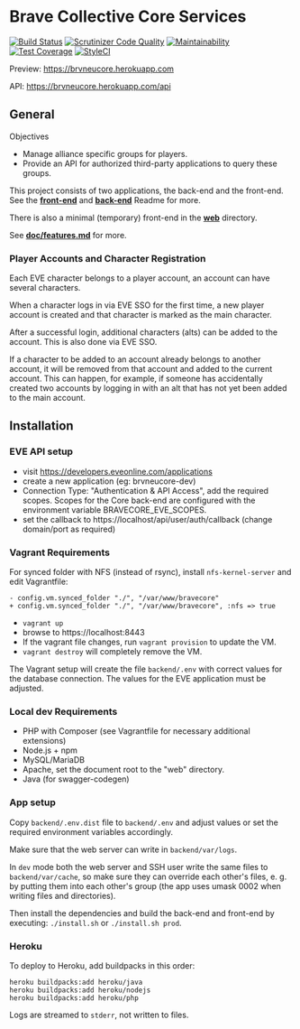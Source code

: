 # Brave Collective Core Services

[![Build Status](https://api.travis-ci.org/tkhamez/brvneucore.svg?branch=master)](https://travis-ci.org/tkhamez/brvneucore)
[![Scrutinizer Code Quality](https://scrutinizer-ci.com/g/tkhamez/brvneucore/badges/quality-score.png?b=master)](https://scrutinizer-ci.com/g/tkhamez/brvneucore/?branch=master)
[![Maintainability](https://api.codeclimate.com/v1/badges/90884db4cd12869fdcfe/maintainability)](https://codeclimate.com/github/tkhamez/brvneucore/maintainability)
[![Test Coverage](https://api.codeclimate.com/v1/badges/90884db4cd12869fdcfe/test_coverage)](https://codeclimate.com/github/tkhamez/brvneucore/test_coverage)
[![StyleCI](https://styleci.io/repos/115431007/shield?branch=master)](https://styleci.io/repos/115431007)

Preview: https://brvneucore.herokuapp.com

API: https://brvneucore.herokuapp.com/api

## General

Objectives
- Manage alliance specific groups for players.
- Provide an API for authorized third-party applications to query these groups.

This project consists of two applications, the back-end and the front-end.
See the [**front-end**](frontend/README.md) and [**back-end**](backend/README.md) Readme for more.

There is also a minimal (temporary) front-end in the [**web**](web) directory.

See [**doc/features.md**](doc/features.md) for more.

### Player Accounts and Character Registration

Each EVE character belongs to a player account, an account can have several characters.

When a character logs in via EVE SSO for the first time, a new player account is created
and that character is marked as the main character.

After a successful login, additional characters (alts) can be added to the account. This
is also done via EVE SSO.

If a character to be added to an account already belongs to another account, it will be
removed from that account and added to the current account. This can happen, for example,
if someone has accidentally created two accounts by logging in with an alt that has not
yet been added to the main account.

## Installation

### EVE API setup

- visit https://developers.eveonline.com/applications
- create a new application (eg: brvneucore-dev)
- Connection Type: "Authentication & API Access", add the required scopes. Scopes for the Core back-end
are configured with the environment variable BRAVECORE_EVE_SCOPES.
- set the callback to https://localhost/api/user/auth/callback (change domain/port as required)

### Vagrant Requirements

For synced folder with NFS (instead of rsync), install `nfs-kernel-server` and edit Vagrantfile:
```
- config.vm.synced_folder "./", "/var/www/bravecore"
+ config.vm.synced_folder "./", "/var/www/bravecore", :nfs => true
```

- `vagrant up`
- browse to https://localhost:8443
- If the vagrant file changes, run `vagrant provision` to update the VM.
- `vagrant destroy` will completely remove the VM.

The Vagrant setup will create the file `backend/.env` with correct values for the database connection.
The values for the EVE application must be adjusted.

### Local dev Requirements

- PHP with Composer (see Vagrantfile for necessary additional extensions)
- Node.js + npm
- MySQL/MariaDB
- Apache, set the document root to the "web" directory.
- Java (for swagger-codegen)

### App setup

Copy `backend/.env.dist` file to `backend/.env` and adjust values or
set the required environment variables accordingly.

Make sure that the web server can write in `backend/var/logs`.

In `dev` mode both the web server and SSH user write the same files to `backend/var/cache`,
so make sure they can override each other's files, e. g. by putting them into each other's group
(the app uses umask 0002 when writing files and directories).

Then install the dependencies and build the back-end and front-end by executing:
`./install.sh` or `./install.sh prod`.

### Heroku

To deploy to Heroku, add buildpacks in this order:
```
heroku buildpacks:add heroku/java
heroku buildpacks:add heroku/nodejs
heroku buildpacks:add heroku/php
```

Logs are streamed to `stderr`, not written to files.
